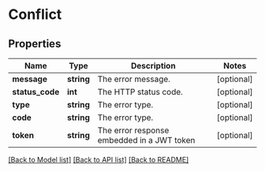# Conflict

## Properties
Name | Type | Description | Notes
------------ | ------------- | ------------- | -------------
**message** | **string** | The error message. | [optional] 
**status_code** | **int** | The HTTP status code. | [optional] 
**type** | **string** | The error type. | [optional] 
**code** | **string** | The error type. | [optional] 
**token** | **string** | The error response embedded in a JWT token | [optional] 

[[Back to Model list]](../../README.md#documentation-for-models) [[Back to API list]](../../README.md#documentation-for-api-endpoints) [[Back to README]](../../README.md)

